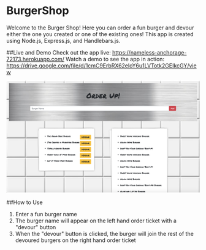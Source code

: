# BurgerShop
Welcome to the Burger Shop! Here you can order a fun burger and devour either the one you created or one of the existing ones! 
This app is created using Node.js, Express.js, and Handlebars.js.

##Live and Demo 
Check out the app live: https://nameless-anchorage-72173.herokuapp.com/
Watch a demo to see the app in action: https://drive.google.com/file/d/1cmC9ErbRX62eloY6u1LVTotk2GEIkcGY/view

![Image of burgershop](public/assets/img/burgershop.png)


##How to Use

<ol>
<li> Enter a fun burger name </li>
<li> The burger name will appear on the left hand order ticket with a "devour" button
<li> When the "devour" button is clicked, the burger will join the rest of the devoured burgers on the right hand order ticket </li>
</ol>